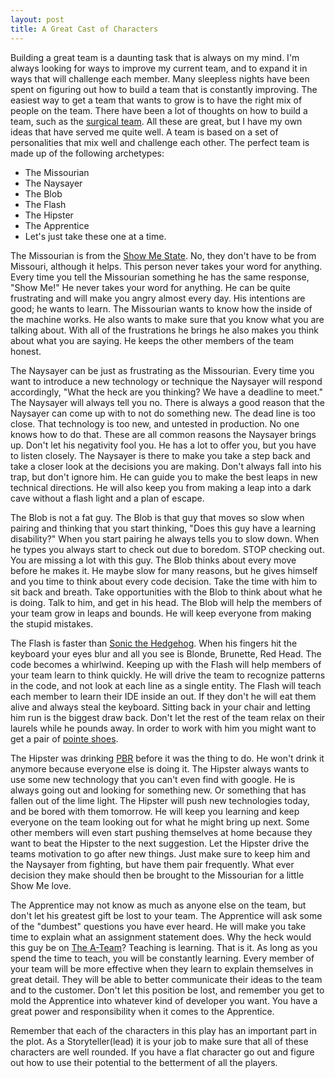 ```yaml
---
layout: post
title: A Great Cast of Characters
---
```


Building a great team is a daunting task that is always on my mind. I'm always looking for ways to improve my current team, and to expand it in ways that will challenge each member. Many sleepless nights have been spent on figuring out how to build a team that is constantly improving. The easiest way to get a team that wants to grow is to have the right mix of people on the team. There have been a lot of thoughts on how to build a team, such as the [surgical team](http://en.wikipedia.org/wiki/The_Mythical_Man-Month#The_surgical_team). All these are great, but I have my own ideas that have served me quite well. A team is based on a set of personalities that mix well and challenge each other. The perfect team is made up of the following archetypes:

* The Missourian
* The Naysayer
* The Blob
* The Flash
* The Hipster
* The Apprentice
* Let's just take these one at a time.

The Missourian is from the [Show Me State](http://en.wikipedia.org/wiki/Missouri#State_nickname). No, they don't have to be from Missouri, although it helps. This person never takes your word for anything. Every time you tell the Missourian something he has the same response, "Show Me!" He never takes your word for anything. He can be quite frustrating and will make you angry almost every day. His intentions are good; he wants to learn. The Missourian wants to know how the inside of the machine works. He also wants to make sure that you know what you are talking about. With all of the frustrations he brings he also makes you think about what you are saying. He keeps the other members of the team honest.

The Naysayer can be just as frustrating as the Missourian. Every time you want to introduce a new technology or technique the Naysayer will respond accordingly, "What the heck are you thinking? We have a deadline to meet." The Naysayer will always tell you no. There is always a good reason that the Naysayer can come up with to not do something new. The dead line is too close. That technology is too new, and untested in production. No one knows how to do that. These are all common reasons the Naysayer brings up. Don't let his negativity fool you. He has a lot to offer you, but you have to listen closely. The Naysayer is there to make you take a step back and take a closer look at the decisions you are making. Don't always fall into his trap, but don't ignore him. He can guide you to make the best leaps in new technical directions. He will also keep you from making a leap into a dark cave without a flash light and a plan of escape.

The Blob is not a fat guy. The Blob is that guy that moves so slow when pairing and thinking that you start thinking, "Does this guy have a learning disability?" When you start pairing he always tells you to slow down. When he types you always start to check out due to boredom. STOP checking out. You are missing a lot with this guy. The Blob thinks about every move before he makes it. He maybe slow for many reasons, but he gives himself and you time to think about every code decision. Take the time with him to sit back and breath. Take opportunities with the Blob to think about what he is doing. Talk to him, and get in his head. The Blob will help the members of your team grow in leaps and bounds. He will keep everyone from making the stupid mistakes.

The Flash is faster than [Sonic the Hedgehog](http://en.wikipedia.org/wiki/Sonic_the_Hedgehog_%28character%29). When his fingers hit the keyboard your eyes blur and all you see is Blonde, Brunette, Red Head. The code becomes a whirlwind. Keeping up with the Flash will help members of your team learn to think quickly. He will drive the team to recognize patterns in the code, and not look at each line as a single entity. The Flash will teach each member to learn their IDE inside an out. If they don't he will eat them alive and always steal the keyboard. Sitting back in your chair and letting him run is the biggest draw back. Don't let the rest of the team relax on their laurels while he pounds away. In order to work with him you might want to get a pair of [pointe shoes](http://en.wikipedia.org/wiki/Pointe_shoe).

The Hipster was drinking [PBR](http://en.wikipedia.org/wiki/Pabst_Blue_Ribbon) before it was the thing to do. He won't drink it anymore because everyone else is doing it. The Hipster always wants to use some new technology that you can't even find with google. He is always going out and looking for something new. Or something that has fallen out of the lime light. The Hipster will push new technologies today, and be bored with them tomorrow. He will keep you learning and keep everyone on the team looking out for what he might bring up next. Some other members will even start pushing themselves at home because they want to beat the Hipster to the next suggestion. Let the Hipster drive the teams motivation to go after new things. Just make sure to keep him and the Naysayer from fighting, but have them pair frequently. What ever decision they make should then be brought to the Missourian for a little Show Me love.

The Apprentice may not know as much as anyone else on the team, but don't let his greatest gift be lost to your team. The Apprentice will ask some of the "dumbest" questions you have ever heard. He will make you take time to explain what an assignment statement does. Why the heck would this guy be on [The A-Team](http://en.wikipedia.org/wiki/The_A-Team)? Teaching is learning. That is it. As long as you spend the time to teach, you will be constantly learning. Every member of your team will be more effective when they learn to explain themselves in great detail. They will be able to better communicate their ideas to the team and to the customer. Don't let this position be lost, and remember you get to mold the Apprentice into whatever kind of developer you want. You have a great power and responsibility when it comes to the Apprentice.

Remember that each of the characters in this play has an important part in the plot. As a Storyteller(lead) it is your job to make sure that all of these characters are well rounded. If you have a flat character go out and figure out how to use their potential to the betterment of all the players.
